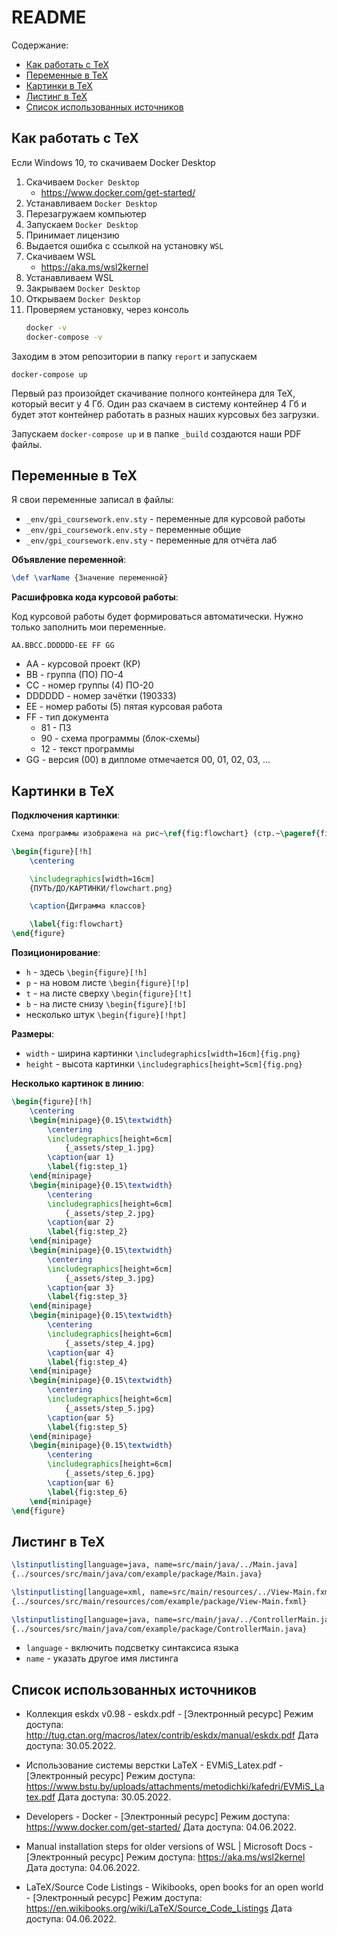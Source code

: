 # README

Содержание:

- [Как работать с TeX](#как-работать-с-tex)
- [Переменные в TeX](#переменные-в-tex)
- [Картинки в TeX](#картинки-в-tex)
- [Листинг в TeX](#листинг-в-tex)
- [Cписок использованных источников](#список-использованных-источников)

## Как работать с TeX

Если Windows 10, то скачиваем Docker Desktop

1. Скачиваем `Docker Desktop`
   - https://www.docker.com/get-started/
2. Устанавливаем `Docker Desktop`
3. Перезагружаем компьютер
4. Запускаем `Docker Desktop`
5. Принимает лицензию
6. Выдается ошибка с ссылкой на установку `WSL`
7. Скачиваем WSL
   - https://aka.ms/wsl2kernel
8. Устанавливаем WSL
9. Закрываем `Docker Desktop`
10. Открываем `Docker Desktop`
11. Проверяем установку, через консоль
    ```bash
    docker -v
    docker-compose -v
    ```

Заходим в этом репозитории в папку `report` и запускаем

```
docker-compose up
```

Первый раз произойдет скачивание полного контейнера для TeX, который весит у 4 Гб.
Один раз скачаем в систему контейнер 4 Гб и будет этот контейнер работать в разных наших курсовых без загрузки.

Запускаем `docker-compose up` и в папке `_build` создаются наши PDF файлы.

## Переменные в TeX

Я свои переменные записал в файлы:

- `_env/gpi_coursework.env.sty` - переменные для курсовой работы
- `_env/gpi_coursework.env.sty` - переменные общие
- `_env/gpi_coursework.env.sty` - переменные для отчёта лаб

**Объявление переменной**:

```tex
\def \varName {Значение переменной}
```

**Расшифровка кода курсовой работы**:

Код курсовой работы будет формироваться автоматически.
Нужно только заполнить мои переменные.

```
AA.BBCC.DDDDDD-EE FF GG
```

- AA - курсовой проект (КР)
- BB - группа (ПО) ПО-4
- СС - номер группы (4) ПО-20
- DDDDDD - номер зачётки (190333)
- EE - номер работы (5) пятая курсовая работа
- FF - тип документа
  - 81 - ПЗ
  - 90 - схема программы (блок-схемы)
  - 12 - текст программы
- GG - версия (00) в дипломе отмечается 00, 01, 02, 03, ...

## Картинки в TeX

**Подключения картинки**:

```tex
Схема программы изображена на рис~\ref{fig:flowchart} (стр.~\pageref{fig:flowchart}).

\begin{figure}[!h]
    \centering

    \includegraphics[width=16cm]
    {ПУТЬ/ДО/КАРТИНКИ/flowchart.png}

    \caption{Диграмма классов}

    \label{fig:flowchart}
\end{figure}
```

**Позиционирование**:

- `h` - здесь `\begin{figure}[!h]`
- `p` - на новом листе `\begin{figure}[!p]`
- `t` - на листе сверху `\begin{figure}[!t]`
- `b` - на листе снизу `\begin{figure}[!b]`
- несколько штук `\begin{figure}[!hpt]`

**Размеры**:

- `width` - ширина картинки `\includegraphics[width=16cm]{fig.png}`
- `height` - высота картинки `\includegraphics[height=5cm]{fig.png}`

**Несколько картинок в линию**:

```tex
\begin{figure}[!h]
    \centering
    \begin{minipage}{0.15\textwidth}
        \centering
        \includegraphics[height=6cm]
            {_assets/step_1.jpg}
        \caption{шаг 1}
        \label{fig:step_1}
    \end{minipage}
    \begin{minipage}{0.15\textwidth}
        \centering
        \includegraphics[height=6cm]
            {_assets/step_2.jpg}
        \caption{шаг 2}
        \label{fig:step_2}
    \end{minipage}
    \begin{minipage}{0.15\textwidth}
        \centering
        \includegraphics[height=6cm]
            {_assets/step_3.jpg}
        \caption{шаг 3}
        \label{fig:step_3}
    \end{minipage}
    \begin{minipage}{0.15\textwidth}
        \centering
        \includegraphics[height=6cm]
            {_assets/step_4.jpg}
        \caption{шаг 4}
        \label{fig:step_4}
    \end{minipage}
    \begin{minipage}{0.15\textwidth}
        \centering
        \includegraphics[height=6cm]
            {_assets/step_5.jpg}
        \caption{шаг 5}
        \label{fig:step_5}
    \end{minipage}
    \begin{minipage}{0.15\textwidth}
        \centering
        \includegraphics[height=6cm]
            {_assets/step_6.jpg}
        \caption{шаг 6}
        \label{fig:step_6}
    \end{minipage}
\end{figure}
```

## Листинг в TeX

```tex
\lstinputlisting[language=java, name=src/main/java/../Main.java]
{../sources/src/main/java/com/example/package/Main.java}

\lstinputlisting[language=xml, name=src/main/resources/../View-Main.fxml]
{../sources/src/main/resources/com/example/package/View-Main.fxml}

\lstinputlisting[language=java, name=src/main/java/../ControllerMain.java]
{../sources/src/main/java/com/example/package/ControllerMain.java}
```

- `language` - включить подсветку синтаксиса языка
- `name` - указать другое имя листинга

## Список использованных источников

- Коллекция eskdx v0.98 - eskdx.pdf
  \- [Электронный ресурс]
  Режим доступа:
  http://tug.ctan.org/macros/latex/contrib/eskdx/manual/eskdx.pdf
  Дата доступа:
  30.05.2022.

- Использование системы верстки LaTeX - EVMiS_Latex.pdf
  \- [Электронный ресурс]
  Режим доступа:
  https://www.bstu.by/uploads/attachments/metodichki/kafedri/EVMiS_Latex.pdf
  Дата доступа:
  30.05.2022.

- Developers - Docker
  \- [Электронный ресурс]
  Режим доступа:
  https://www.docker.com/get-started/
  Дата доступа:
  04.06.2022.

- Manual installation steps for older versions of WSL | Microsoft Docs
  \- [Электронный ресурс]
  Режим доступа:
  https://aka.ms/wsl2kernel
  Дата доступа:
  04.06.2022.

- LaTeX/Source Code Listings - Wikibooks, open books for an open world
  \- [Электронный ресурс]
  Режим доступа:
  https://en.wikibooks.org/wiki/LaTeX/Source_Code_Listings
  Дата доступа:
  04.06.2022.
